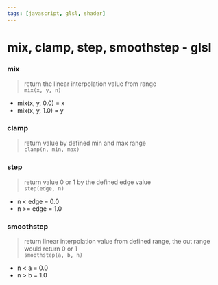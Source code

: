 ```yaml
---
tags: [javascript, glsl, shader]
---
```



# mix, clamp, step, smoothstep - glsl

### mix
> return the linear interpolation value from range  
`mix(x, y, n)`  
- mix(x, y, 0.0) = x
- mix(x, y, 1.0) = y

### clamp
> return value by defined min and max range  
`clamp(n, min, max)`

### step
> return value 0 or 1 by the defined edge value  
`step(edge, n)`  
- n < edge = 0.0
- n >= edge = 1.0

### smoothstep
> return linear interpolation value from defined range, the out range would return 0 or 1  
`smoothstep(a, b, n)`  
- n < a = 0.0
- n > b = 1.0
